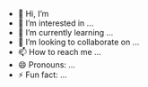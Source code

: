 - 👋 Hi, I’m 
- 👀 I’m interested in ...
- 🌱 I’m currently learning ...
- 💞️ I’m looking to collaborate on ...
- 📫 How to reach me ...
- 😄 Pronouns: ...
- ⚡ Fun fact: ...

<!---
Bigi is a ✨ special ✨ repository because its `README.md` (this file) appears on your GitHub profile.
You can click the Preview link to take a look at your changes.
--->
